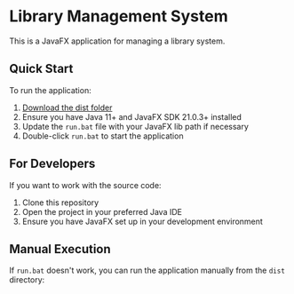# Library Management System

This is a JavaFX application for managing a library system.

## Quick Start

To run the application:

1. [Download the dist folder](https://github.com/Michael-B-Ahiale/LibraryManagement/tree/main/dist)
2. Ensure you have Java 11+ and JavaFX SDK 21.0.3+ installed
3. Update the `run.bat` file with your JavaFX lib path if necessary
4. Double-click `run.bat` to start the application

## For Developers

If you want to work with the source code:

1. Clone this repository
2. Open the project in your preferred Java IDE
3. Ensure you have JavaFX set up in your development environment

## Manual Execution

If `run.bat` doesn't work, you can run the application manually from the `dist` directory:
